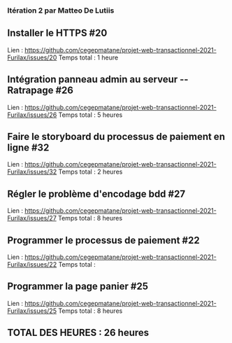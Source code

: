 ### Itération 2 par Matteo De Lutiis

## Installer le HTTPS #20

Lien : https://github.com/cegepmatane/projet-web-transactionnel-2021-Furilax/issues/20
Temps total : 1 heure

## Intégration panneau admin au serveur -- Ratrapage #26

Lien : https://github.com/cegepmatane/projet-web-transactionnel-2021-Furilax/issues/26
Temps total : 5 heures

## Faire le storyboard du processus de paiement en ligne #32

Lien : https://github.com/cegepmatane/projet-web-transactionnel-2021-Furilax/issues/32
Temps total : 2 heures

## Régler le problème d'encodage bdd #27

Lien : https://github.com/cegepmatane/projet-web-transactionnel-2021-Furilax/issues/27
Temps total : 8 heures

## Programmer le processus de paiement #22

Lien : https://github.com/cegepmatane/projet-web-transactionnel-2021-Furilax/issues/22
Temps total : 

## Programmer la page panier #25

Lien : https://github.com/cegepmatane/projet-web-transactionnel-2021-Furilax/issues/25
Temps total : 8 heures

## TOTAL DES HEURES : 26 heures
